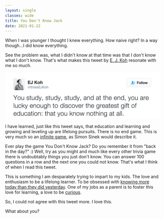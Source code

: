 ```yaml
---
layout: single
classes: wide
title: You Don't Know Jack
date: 2021-01-22
---
```

When I was younger I thought I knew everything. How naive right? In a way though...I did know everything.

See the problem was, what I didn't know at that time was that I don't know what I don't know. That's what makes this tweet by [E. J. Koh](https://twitter.com/thisisEJKoh) resonate with me so much.

![EJKoh Education Tweet](/assets/img/ejkohtweet.png)

I have learned, just like this tweet says, that education and learning and growing and leveling up are lifelong pursuits. There is no end game. This is very much so an [infinite game](https://www.spenceralessi.com/Abundance/), as Simon Sinek would describe it.

Ever play the game You Don't Know Jack? Do you remember it from "back in the day?" :) Well, try as you might and much like every other trivia game there is undoubtably things you just don't know. You can answer 100 questions in a row and the next one you could not know. That's what I think of when I read this tweet.

This is something I am desparately trying to impart to my kids. The love and enthusiasm to be a lifelong learner. To be obsessed with [knowing more today than they did yesterday](https://www.spenceralessi.com/Progress-Is-Made-By-Doing-Not-By-Pondering/). One of my jobs as a parent is to foster this love for learning, a love to be [curious](https://www.spenceralessi.com/3-Important-Qualities-For-Infosec-Practitoners/).

So, I could not agree with this tweet more. I love this. 

What about you?